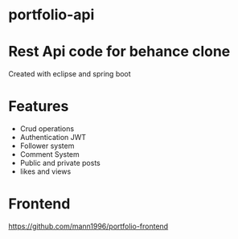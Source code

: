 # portfolio-api
# Rest Api code for behance clone
Created with eclipse and spring boot

# Features
- Crud operations
- Authentication JWT
- Follower system
- Comment System
- Public and private posts
- likes and views

# Frontend
https://github.com/mann1996/portfolio-frontend
